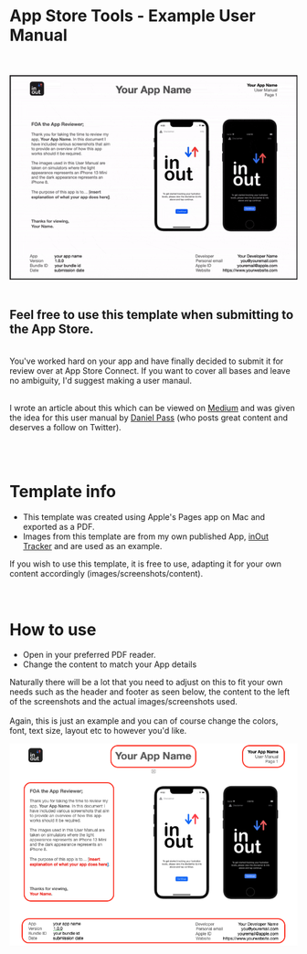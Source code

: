 # App Store Tools - Example User Manual
<br><br>
![Example gif](images/UserTemplateGif.gif "highlighted example image")
<br><br>

## Feel free to use this template when submitting to the App Store.
<br>
You've worked hard on your app and have finally decided to submit it for review over at App Store Connect.
If you want to cover all bases and leave no ambiguity, I'd suggest making a user manaul.
<br><br>

I wrote an article about this which can be viewed on [Medium](https://medium.com/@kysodev/why-you-should-write-a-user-manual-when-submitting-to-the-appstore-4932393bf941) and was given the idea for this user manual by [Daniel Pass](https://twitter.com/thatmrdan?s=11&t=rO9FKqs_gGadXj_9c6xApg) (who posts great content and deserves a follow on Twitter).

<br><br>

# Template info

* This template was created using Apple's Pages app on Mac and exported as a PDF.
* Images from this template are from my own published App, [inOut Tracker](https://apps.apple.com/us/app/inout-tracker/id1637413709?itscg=30200&itsct=apps_box_promote_link) and are used as an example.

If you wish to use this template, it is free to use, adapting it for your own content accordingly (images/screenshots/content).
<br><br><br>
# How to use

* Open in your preferred PDF reader.
* Change the content to match your App details



Naturally there will be a lot that you need to adjust on this to fit your own needs such as the header and footer as seen below, the content to the left of the screenshots and the actual images/screenshots used. 
<br><br>Again, this is just an example and you can of course change the colors, font, text size, layout etc to however you'd like.

![Image to display what to edit in the template](images/highlightedExampleImage.png "highlighted example image")

